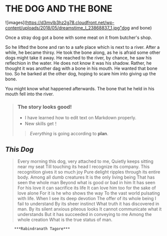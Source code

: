 # THE DOG AND THE BONE

![images](https://d3mvlb3hz2g78.cloudfront.net/wp-content/uploads/2018/05/dreamstime_l_23868837_1.jpg"dog and bone)


Once a stray dog got a bone with some meat on it from butcher's shop. 

So he lifted the bone and ran to a safe place which is next to a river. After a while, he became thirsy. He took the bone along, as he is afraid some other dogs might take it away. He reached to the river, by chance, he saw his reflechion in the water. He does not know it was his shadow. Rather, he thought it was another dag with a bone in his mouth. He wanted that bone too. So he barked at the other dog, hoping to scare him into giving up the bone. 

You might know what happened afterwards. The bone that he held in his mouth fell into the river.

> ### The story looks good!
>
> - I have learned how to edit text on Markdown properly.
> - New skills get！
>
>>  *Everything* is going according to **plan**.

## ***This Dog***
>Every morning this dog, very attached to me,
>Quietly keeps sitting near my seat
>Till touching its head
>I recognize its company.
>This recognition gives it so much joy
>Pure delight ripples through its entire body.
>Among all dumb creatures
>It is the only living being
>That has seen the whole man
>Beyond what is good or bad in him
>It has seen
>For his love it can sacrifice its life
>It can love him too for the sake of love alone
>For it is he who shows the way
>To the vast world pulsating with life.
>When I see its deep devotion
>The offer of its whole being
>I fail to understand
>By its sheer instinct
>What truth it has discovered in man.
>By its silent anxious piteous looks
>It cannot communicate what it understands
>But it has succeeded in conveying to me
>Among the whole creation
>What is the true status of man.

        ***Rabindranath Tagore***